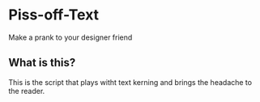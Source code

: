 # Piss-off-Text
Make a prank to your designer friend

## What is this?
This is the script that plays witht text kerning and brings the headache to the reader.
